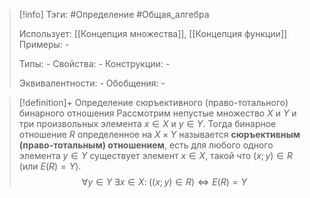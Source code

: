 > [!info]
> Тэги: #Определение #Общая_алгебра 
> 
> Использует: [[Концепция множества]], [[Концепция функции]]
> Примеры: *-*
> 
> Типы: *-*
> Свойства: *-*
> Конструкции: *-*
> 
> Эквивалентности: *-*
> Обобщения: *-*

> [!definition]+ Определение сюръективного (право-тотального) бинарного отношения
> Рассмотрим непустые множество $X$ и $Y$ и три произвольных элемента $x \in X$ и $y \in Y$. Тогда бинарное отношение $R$ определенное на $X \times Y$ называется **сюръективным (право-тотальным) отношением**, есть для любого одного элемента $y \in Y$ существует элемент $x \in X$, такой что $(x;y) \in R$ (или $E(R) = Y$).
> $$\forall y \in Y \; \exists x \in X: \; \big((x;y) \in R\big) \Leftrightarrow E(R) = Y$$